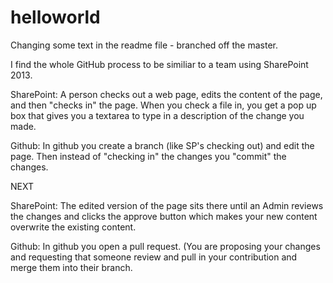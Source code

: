 # helloworld
Changing some text in the readme file - branched off the master.

I find the whole GitHub process to be similiar to a team using SharePoint 2013. 

SharePoint: A person checks out a web page, edits the content of the page, and then "checks in" the page. 
When you check a file in, you get a pop up box that gives you a textarea to type in a description of the change you made.

Github: In github you create a branch (like SP's checking out) and edit the page. Then instead of "checking in" the changes you "commit" the changes. 

NEXT

SharePoint: The edited version of the page sits there until an Admin reviews the changes and clicks the approve button which makes your new content overwrite the existing content.

Github: In github you open a pull request. (You are proposing your changes and requesting that someone review and pull in your contribution and merge them into their branch.
